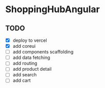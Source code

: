 # ShoppingHubAngular

## TODO

- [x] deploy to vercel
- [x] add coreui
- [ ] add components scaffolding
- [ ] add data fetching
- [ ] add routing
- [ ] add product detail
- [ ] add search
- [ ] add cart
